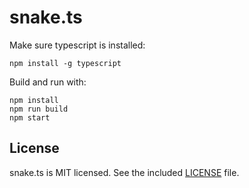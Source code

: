 # snake.ts

Make sure typescript is installed:

```
npm install -g typescript
```

Build and run with:

```
npm install
npm run build
npm start
```

## License

snake.ts is MIT licensed. See the included [LICENSE](LICENSE) file.
